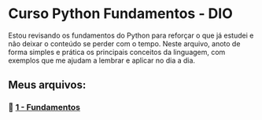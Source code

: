 # Curso Python Fundamentos - DIO
Estou revisando os fundamentos do Python para reforçar o que já estudei e não deixar o conteúdo se perder com o tempo. 
Neste arquivo, anoto de forma simples e prática os principais conceitos da linguagem, com exemplos que me ajudam a lembrar e aplicar no dia a dia.

## Meus arquivos:
### 🐍 [1 - Fundamentos](https://github.com/leocalmeida/dio_python/blob/main/01_fundamentos.md)
